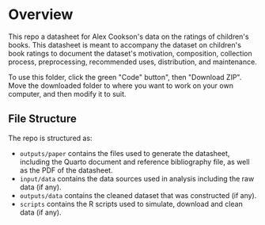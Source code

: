 # Overview

This repo a datasheet for Alex Cookson's data on the ratings of children's books. This datasheet is meant to accompany the dataset on children's book ratings to document the dataset's motivation, composition, collection process, preprocessing, recommended uses, distribution, and maintenance.

To use this folder, click the green "Code" button", then "Download ZIP". Move the downloaded folder to where you want to work on your own computer, and then modify it to suit.

## File Structure

The repo is structured as:

-   `outputs/paper` contains the files used to generate the datasheet, including the Quarto document and reference bibliography file, as well as the PDF of the datasheet. 
-   `input/data` contains the data sources used in analysis including the raw data (if any).
-   `outputs/data` contains the cleaned dataset that was constructed (if any).
-   `scripts` contains the R scripts used to simulate, download and clean data (if any).

